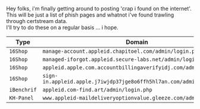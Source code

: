 Hey folks, i'm finally getting around to posting 'crap i found on the internet'.<br>
This will be just a list of phish pages and whatnot i've found trawling through certstream data.<br>
I'll try to do these on a regular basis ... i hope.

| **Type**  | **Domain**                                                          | **IP Address**  |  **Threat Actor Email**      |
|-----------|---------------------------------------------------------------------|-----------------|------------------------------|
|`16Shop`   | `manage-account.appleid.chapitoel.com/admin/login.php`              |`62.128.110.188` | `mail.maxx@yandex.com`       |
|`16Shop`   | `managed-iforgot.appleid.secure-labs.net/admin/login.php`           |`104.140.248.230`| `buluhidung@yandex.com`      |
|`16Shop`   | `appleid.apple.com.accountbillingaverifyidj.com/admin/login.php`    |`103.84.85.106`  | `sukijan.sukiman@yandex.com` |
|`16Shop`   | `sign-in.appleid.apple.j7iwjdp37jge8o6ffh5hl7an.com/admin/login.php`|`51.140.204.57`  | `rony.zakaria1995@gmail.com` |
|`iBenchrif`| `appleid.com-find.art/admin/login.php`                              |`93.157.63.221`  |  `n/a`                       |
|`KH-Panel` | `www.appleid-maildeliveryoptionvalue.gleeze.com/admin/login.php`    |`64.225.118.214` |  `n/a`                       |